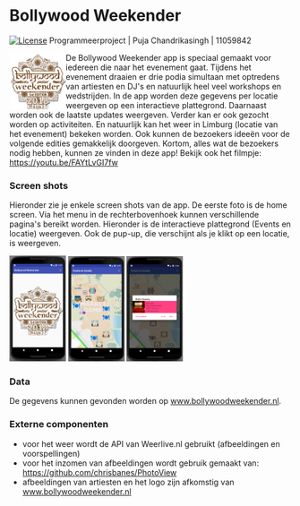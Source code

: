 #  Bollywood Weekender
[![License](https://img.shields.io/badge/License-Apache%202.0-blue.svg)](https://opensource.org/licenses/Apache-2.0) Programmeerproject | Puja Chandrikasingh | 11059842

<img align="left" src="doc/Logo.png" width="20%">De Bollywood Weekender app is speciaal gemaakt voor iedereen die naar het evenement gaat. Tijdens het evenement draaien er drie podia simultaan met optredens van artiesten en DJ's en natuurlijk heel veel workshops en wedstrijden. In de app worden deze gegevens per locatie weergeven op een interactieve plattegrond. Daarnaast worden ook de laatste updates weergeven. Verder kan er ook gezocht worden op activiteiten. En natuurlijk kan het weer in Limburg (locatie van het evenement) bekeken worden. Ook kunnen de bezoekers ideeën voor de volgende edities gemakkelijk doorgeven. Kortom, alles wat de bezoekers nodig hebben, kunnen ze vinden in deze app! Bekijk ook het filmpje: https://youtu.be/FAYtLvGI7fw

### Screen shots
Hieronder zie je enkele screen shots van de app. De eerste foto is de home screen. Via het menu in de rechterbovenhoek kunnen verschillende pagina's bereikt worden. Hieronder is de interactieve plattegrond (Events en locatie) weergeven. Ook de pup-up, die verschijnt als je klikt op een locatie, is weergeven. 

<img src="doc/AppHome.png" width="20%"> <img src="doc/AppEventsLoc.png" width="20%"> <img src="doc/AppEventsLocPopUp.png" width="20%">

### Data
De gegevens kunnen gevonden worden op www.bollywoodweekender.nl.

### Externe componenten
- voor het weer wordt de API van Weerlive.nl gebruikt (afbeeldingen en voorspellingen)
- voor het inzomen van afbeeldingen wordt gebruik gemaakt van: https://github.com/chrisbanes/PhotoView
- afbeeldingen van artiesten en het logo zijn afkomstig van www.bollywoodweekender.nl


